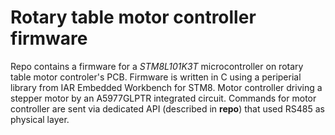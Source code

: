 # Rotary table motor controller firmware
Repo contains a firmware for a *STM8L101K3T* microcontroller on rotary table motor controler's PCB. Firmware is written in C using a periperial library from IAR Embedded Workbench for STM8.
Motor controller driving a stepper motor by an A5977GLPTR integrated circuit. Commands for motor controller are sent via dedicated API (described in **repo**) that used RS485 as physical layer.
